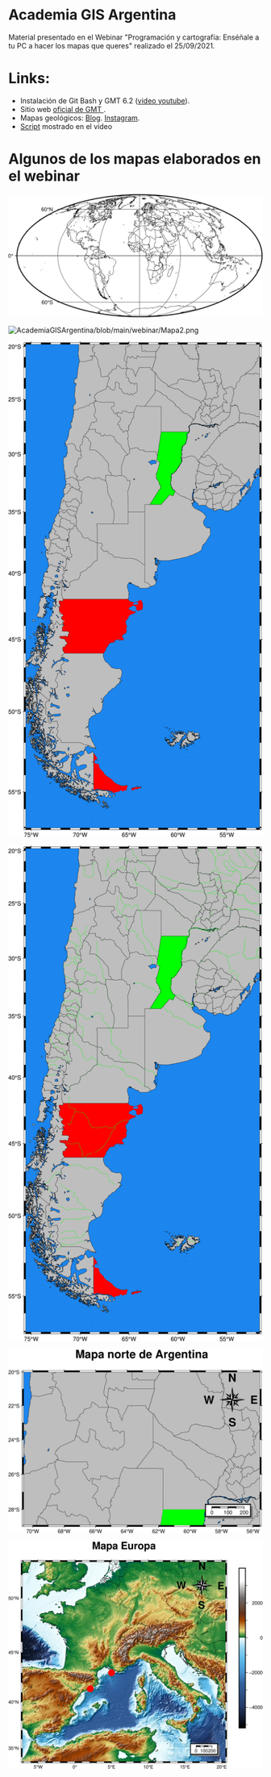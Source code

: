 # Academia GIS Argentina
Material presentado en el Webinar "Programación y cartografía: Enséñale a tu PC a hacer los mapas que queres" realizado el 25/09/2021.


# Links:

* Instalación de Git Bash y GMT 6.2 ([video youtube](https://www.youtube.com/watch?v=1bPMIN7noTI&ab_channel=JorgeGabrielLozano)).
* Sitio web [oficial de GMT ](https://www.generic-mapping-tools.org/).
* Mapas geológicos: [Blog](http://mapasgeologicos.blogspot.com/). [Instagram](https://www.instagram.com/mapasgeologicos/).
* [Script](https://github.com/Esteban82/AcademiaGISArgentina/blob/main/webinar/script.sh) mostrado en el video

# Algunos de los mapas elaborados en el webinar

![`AcademiaGISArgentina/blob/main/webinar/Mapa1.png`](webinar/Mapa1.png)

![`AcademiaGISArgentina/blob/main/webinar/Mapa2.png`](webinar/Mapa2.png)

![`AcademiaGISArgentina/blob/main/webinar/Mapa3.png`](webinar/Mapa3.png)

![`AcademiaGISArgentina/blob/main/webinar/Mapa4.png`](webinar/Mapa4.png)

![`AcademiaGISArgentina/blob/main/webinar/Mapa5.png`](webinar/Mapa5.png)

![`AcademiaGISArgentina/blob/main/webinar/Mapa6.png`](webinar/Mapa6.png)

